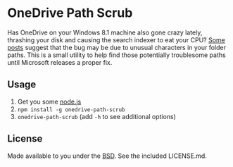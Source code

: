 # OneDrive Path Scrub

Has OneDrive on your Windows 8.1 machine also gone crazy lately, thrashing your disk
and causing the search indexer to eat your CPU? [Some posts][1] suggest that the bug
may be due to unusual characters in your folder paths. This is a small utility to help
find those potentially troublesome paths until Microsoft releases a proper fix.

## Usage

1. Get you some [node.js][2]
2. `npm install -g onedrive-path-scrub`
3. `onedrive-path-scrub` (add `-h` to see additional options)

## License

Made available to you under the [BSD][3]. See the included LICENSE.md.

[1]: http://blogs.catapultsystems.com/arafels/archive/2014/10/05/microsoft-onedrive-and-search-indexer-30-cpu-all-the-time-and-onedrive-stuck-saying-%E2%80%9Cchecking-for-changes%E2%80%9D-in-the-systray.aspx
[2]: https://nodejs.org/
[3]: https://en.wikipedia.org/wiki/BSD_licenses